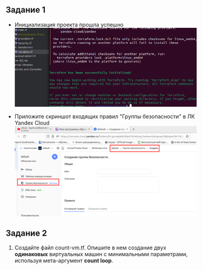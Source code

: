 ## Задание 1

* Инициализация проекта прошла успешно
![img.png](img.png)

* Приложите скриншот входящих правил "Группы безопасности" в ЛК Yandex Cloud 
![img_1.png](img_1.png)

## Задание 2

1. Создайте файл count-vm.tf. Опишите в нем создание двух **одинаковых** виртуальных машин с минимальными параметрами, используя мета-аргумент **count loop**.

